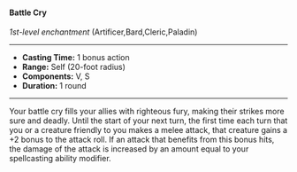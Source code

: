#### Battle Cry
*1st-level enchantment* (Artificer,Bard,Cleric,Paladin)
___
- **Casting Time:** 1 bonus action
- **Range:** Self (20-foot radius)
- **Components:** V, S
- **Duration:** 1 round
---
Your battle cry fills your allies with righteous fury,
making their strikes more sure and deadly. Until the
start of your next turn, the first time each turn that
you or a creature friendly to you makes a melee
attack, that creature gains a +2 bonus to the attack
roll. If an attack that benefits from this bonus hits,
the damage of the attack is increased by an amount
equal to your spellcasting ability modifier.
